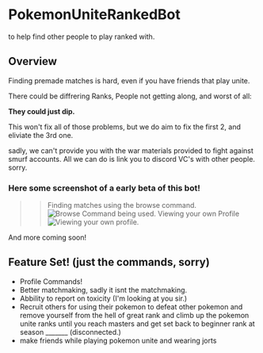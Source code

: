 # PokemonUniteRankedBot
to help find other people to play ranked with.

## Overview
Finding premade matches is hard, even if you have friends that play unite.

There could be diffrering Ranks, People not getting along, and worst of all:

__They could just dip.__

This won't fix all of those problems, but we do aim to fix the first 2, and eliviate the 3rd one.

sadly, we can't provide you with the war materials provided to fight against smurf accounts. All we can do is link you to discord VC's with other people. sorry.


### Here some screenshot of a early beta of this bot!
>> Finding matches using the browse command.
 ![Browse Command being used.](https://firebasestorage.googleapis.com/v0/b/pokemonu-unite-ranked-backend.appspot.com/o/Screenshot%202021-09-25%2011.16.44%20PM.png?alt=media&token=b3976a91-dd48-4aba-995c-551db6e7e61c)
 >> Viewing your own Profile
 ![Viewing your own profile.](https://firebasestorage.googleapis.com/v0/b/pokemonu-unite-ranked-backend.appspot.com/o/Screenshot%202021-09-25%2011.16.44%20PM.png?alt=media&token=b3976a91-dd48-4aba-995c-551db6e7e61c)

 And more coming soon!

 ## Feature Set! (just the commands, sorry)

- Profile Commands!
- Better matchmaking, sadly it isnt the matchmaking.
- Abbility to report on toxicity (I'm looking at you sir.)
- Recruit others for using their pokemon to defeat other pokemon and remove yourself from the hell of great rank and climb up the pokemon unite ranks until you reach masters and get set back to beginner rank at season _______ (disconnected.)
- make friends while playing pokemon unite and wearing jorts